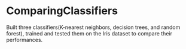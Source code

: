 # ComparingClassifiers
Built three classifiers(K-nearest neighbors, decision trees, and random forest), trained and tested them on the Iris dataset to compare their performances.
